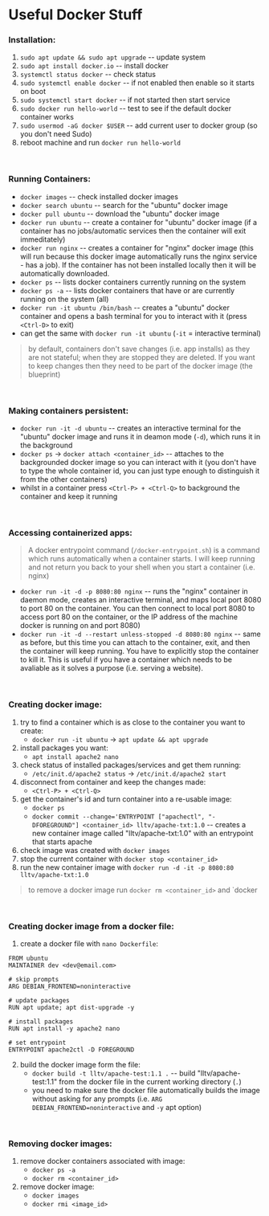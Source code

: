 # Useful Docker Stuff

### Installation:
1. `sudo apt update && sudo apt upgrade` -- update system
2. `sudo apt install docker.io` -- install docker
3. `systemctl status docker` -- check status
4. `sudo systemctl enable docker` -- if not enabled then enable so it starts on boot
5. `sudo systemctl start docker` -- if not started then start service
6. `sudo docker run hello-world` -- test to see if the default docker container works
7. `sudo usermod -aG docker $USER` -- add current user to docker group (so you don't need Sudo)
8. reboot machine and run `docker run hello-world` 

<br>

### Running Containers:
- `docker images` -- check installed docker images 
- `docker search ubuntu` -- search for the "ubuntu" docker image
- `docker pull ubuntu` -- download the "ubuntu" docker image 
- `docker run ubuntu` -- create a container for "ubuntu" docker image (if a container has no jobs/automatic services then the container will exit immeditately) 
- `docker run nginx` -- creates a container for "nginx" docker image (this will run because this docker image automatically runs the nginx service - has a job). If the container has not been installed locally then it will be automatically downloaded.
- `docker ps` -- lists docker containers currently running on the system 
- `docker ps -a` -- lists docker containers that have or are currently running on the system (all)
- `docker run -it ubuntu /bin/bash` -- creates a "ubuntu" docker container and opens a bash terminal for you to interact with it (press `<Ctrl-D>` to exit)
- can get the same with `docker run -it ubuntu` (`-it` = interactive terminal)


> by default, containers don't save changes (i.e. app installs) as they are not stateful; when they are stopped they are deleted. If you want to keep changes then they need to be part of the docker image (the blueprint)

<br>

### Making containers persistent:
- `docker run -it -d ubuntu` -- creates an interactive terminal for the "ubuntu" docker image and runs it in deamon mode (`-d`), which runs it in the background
- `docker ps` -> `docker attach <container_id>` -- attaches to the backgrounded docker image so you can interact with it (you don't have to type the whole container id, you can just type enough to distinguish it from the other containers)
- whilst in a container press `<Ctrl-P> + <Ctrl-Q>` to background the container and keep it running

<br>

### Accessing containerized apps:
> A docker entrypoint command (`/docker-entrypoint.sh`) is a command which runs automatically when a container starts. I will keep running and not return you back to your shell when you start a container (i.e. nginx)
- `docker run -it -d -p 8080:80 nginx` -- runs the "nginx" container in daemon mode, creates an interactive terminal, and maps local port 8080 to port 80 on the container. You can then connect to local port 8080 to access port 80 on the container, or the IP address of the machine docker is running on and port 8080)
- `docker run -it -d --restart unless-stopped -d 8080:80 nginx` -- same as before, but this time you can attach to the container, exit, and then the container will keep running. You have to explicitly stop the container to kill it. This is useful if you have a container which needs to be avaliable as it solves a purpose (i.e. serving a website).

<br>

### Creating docker image:
1. try to find a container which is as close to the container you want to create: 
	- `docker run -it ubuntu` -> `apt update && apt upgrade`
2. install packages you want:
	- `apt install apache2 nano`
3. check status of installed packages/services and get them running:
	- `/etc/init.d/apache2 status` -> `/etc/init.d/apache2 start`
4. disconnect from container and keep the changes made:
	- `<Ctrl-P> + <Ctrl-Q>` 
5. get the container's id and turn container into a re-usable image:
	- `docker ps`
	- `docker commit --change='ENTRYPOINT ["apachectl", "-DFOREGROUND"]	<container_id> lltv/apache-txt:1.0` -- creates a new container image called "lltv/apache-txt:1.0" with an entrypoint that starts apache
6. check image was created with `docker images`
7. stop the current container with `docker stop <container_id>`
8. run the new container image with `docker run -d -it -p 8080:80 lltv/apache-txt:1.0`

> to remove a docker image run `docker rm <container_id>` and `docker 

<br>

### Creating docker image from a docker file:
1. create a docker file with `nano Dockerfile`:
```docker
FROM ubuntu
MAINTAINER dev <dev@email.com>

# skip prompts
ARG DEBIAN_FRONTEND=noninteractive

# update packages
RUN apt update; apt dist-upgrade -y

# install packages
RUN apt install -y apache2 nano

# set entrypoint 
ENTRYPOINT apache2ctl -D FOREGROUND
```
2. build the docker image form the file:
	- `docker build -t lltv/apache-test:1.1 .` -- build "lltv/apache-test:1.1" from the docker file in the current working directory (`.`)
	- you need to make sure the docker file automatically builds the image without asking for any prompts (i.e. `ARG DEBIAN_FRONTEND=noninteractive` and `-y` apt option)

<br>

### Removing docker images:
1. remove docker containers associated with image:
	- `docker ps -a` 
	- `docker rm <container_id>`
2. remove docker image:
	- `docker images`
	- `docker rmi <image_id>`
